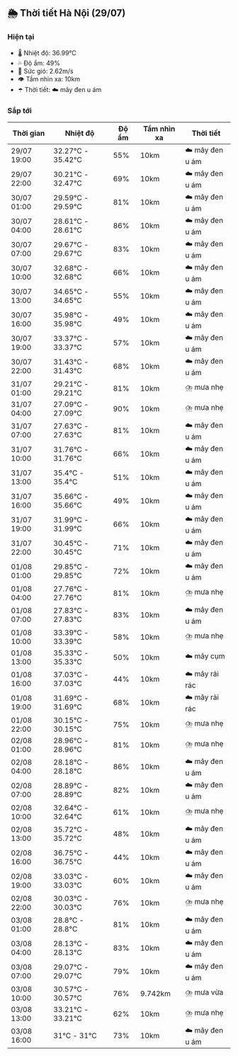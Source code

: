## 🌦️ Thời tiết Hà Nội (29/07)

### Hiện tại

- 🌡️ Nhiệt độ: 36.99℃
- 💦 Độ ẩm: 49%
- 💨 Sức gió: 2.62m/s
- 👁️ Tầm nhìn xa: 10km
- ☂️ Thời tiết: ☁️ mây đen u ám

### Sắp tới

| Thời gian | Nhiệt độ | Độ ẩm | Tầm nhìn xa | Thời tiết |
| --- | --- | --- | --- | --- |
| 29/07 19:00 | 32.27℃ - 35.42℃ | 55% | 10km | ☁️ mây đen u ám |
| 29/07 22:00 | 30.21℃ - 32.47℃ | 69% | 10km | ☁️ mây đen u ám |
| 30/07 01:00 | 29.59℃ - 29.59℃ | 81% | 10km | ☁️ mây đen u ám |
| 30/07 04:00 | 28.61℃ - 28.61℃ | 86% | 10km | ☁️ mây đen u ám |
| 30/07 07:00 | 29.67℃ - 29.67℃ | 83% | 10km | ☁️ mây đen u ám |
| 30/07 10:00 | 32.68℃ - 32.68℃ | 66% | 10km | ☁️ mây đen u ám |
| 30/07 13:00 | 34.65℃ - 34.65℃ | 55% | 10km | ☁️ mây đen u ám |
| 30/07 16:00 | 35.98℃ - 35.98℃ | 49% | 10km | ☁️ mây đen u ám |
| 30/07 19:00 | 33.37℃ - 33.37℃ | 57% | 10km | ☁️ mây đen u ám |
| 30/07 22:00 | 31.43℃ - 31.43℃ | 68% | 10km | ☁️ mây đen u ám |
| 31/07 01:00 | 29.21℃ - 29.21℃ | 81% | 10km | ⛈️ mưa nhẹ |
| 31/07 04:00 | 27.09℃ - 27.09℃ | 90% | 10km | ⛈️ mưa nhẹ |
| 31/07 07:00 | 27.63℃ - 27.63℃ | 81% | 10km | ☁️ mây đen u ám |
| 31/07 10:00 | 31.76℃ - 31.76℃ | 66% | 10km | ☁️ mây đen u ám |
| 31/07 13:00 | 35.4℃ - 35.4℃ | 51% | 10km | ☁️ mây đen u ám |
| 31/07 16:00 | 35.66℃ - 35.66℃ | 49% | 10km | ☁️ mây đen u ám |
| 31/07 19:00 | 31.99℃ - 31.99℃ | 66% | 10km | ☁️ mây đen u ám |
| 31/07 22:00 | 30.45℃ - 30.45℃ | 71% | 10km | ☁️ mây đen u ám |
| 01/08 01:00 | 29.85℃ - 29.85℃ | 72% | 10km | ☁️ mây đen u ám |
| 01/08 04:00 | 27.76℃ - 27.76℃ | 81% | 10km | ⛈️ mưa nhẹ |
| 01/08 07:00 | 27.83℃ - 27.83℃ | 83% | 10km | ☁️ mây đen u ám |
| 01/08 10:00 | 33.39℃ - 33.39℃ | 58% | 10km | ⛈️ mưa nhẹ |
| 01/08 13:00 | 35.33℃ - 35.33℃ | 50% | 10km | ☁️ mây cụm |
| 01/08 16:00 | 37.03℃ - 37.03℃ | 44% | 10km | ☁️ mây rải rác |
| 01/08 19:00 | 31.69℃ - 31.69℃ | 68% | 10km | ☁️ mây rải rác |
| 01/08 22:00 | 30.15℃ - 30.15℃ | 75% | 10km | ⛈️ mưa nhẹ |
| 02/08 01:00 | 28.96℃ - 28.96℃ | 81% | 10km | ⛈️ mưa nhẹ |
| 02/08 04:00 | 28.18℃ - 28.18℃ | 86% | 10km | ☁️ mây đen u ám |
| 02/08 07:00 | 28.89℃ - 28.89℃ | 82% | 10km | ☁️ mây đen u ám |
| 02/08 10:00 | 32.64℃ - 32.64℃ | 61% | 10km | ⛈️ mưa nhẹ |
| 02/08 13:00 | 35.72℃ - 35.72℃ | 48% | 10km | ☁️ mây đen u ám |
| 02/08 16:00 | 36.75℃ - 36.75℃ | 44% | 10km | ☁️ mây đen u ám |
| 02/08 19:00 | 33.03℃ - 33.03℃ | 60% | 10km | ☁️ mây đen u ám |
| 02/08 22:00 | 30.03℃ - 30.03℃ | 76% | 10km | ⛈️ mưa nhẹ |
| 03/08 01:00 | 28.8℃ - 28.8℃ | 81% | 10km | ☁️ mây đen u ám |
| 03/08 04:00 | 28.13℃ - 28.13℃ | 83% | 10km | ☁️ mây đen u ám |
| 03/08 07:00 | 29.07℃ - 29.07℃ | 79% | 10km | ☁️ mây đen u ám |
| 03/08 10:00 | 30.57℃ - 30.57℃ | 76% | 9.742km | ⛈️ mưa vừa |
| 03/08 13:00 | 33.21℃ - 33.21℃ | 62% | 10km | ⛈️ mưa nhẹ |
| 03/08 16:00 | 31℃ - 31℃ | 73% | 10km | ☁️ mây đen u ám |
